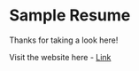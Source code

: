 # Sample Resume

Thanks for taking a look here!

Visit the website here - [Link](https://prabhu30.github.io/resume/)
